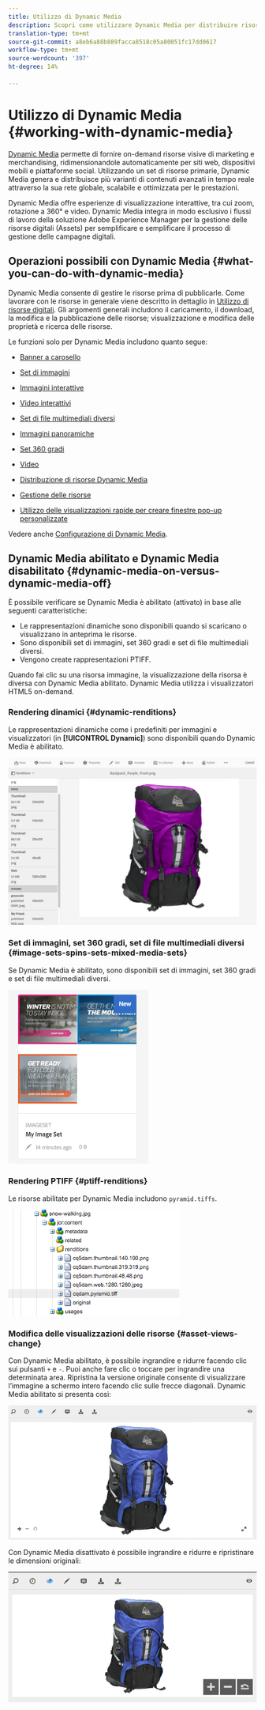 ```yaml
---
title: Utilizzo di Dynamic Media
description: Scopri come utilizzare Dynamic Media per distribuire risorse da utilizzare sui siti web, mobili e social.
translation-type: tm+mt
source-git-commit: a8eb6a88b889facca8518c05a80051fc17dd0617
workflow-type: tm+mt
source-wordcount: '397'
ht-degree: 14%

---
```



# Utilizzo di Dynamic Media {#working-with-dynamic-media}

[Dynamic Media](https://www.adobe.com/solutions/web-experience-management/dynamic-media.html) permette di fornire on-demand risorse visive di marketing e merchandising, ridimensionandole automaticamente per siti web, dispositivi mobili e piattaforme social. Utilizzando un set di risorse primarie, Dynamic Media genera e distribuisce più varianti di contenuti avanzati in tempo reale attraverso la sua rete globale, scalabile e ottimizzata per le prestazioni.

Dynamic Media offre esperienze di visualizzazione interattive, tra cui zoom, rotazione a 360° e video. Dynamic Media integra in modo esclusivo i flussi di lavoro della soluzione Adobe Experience Manager per la gestione delle risorse digitali (Assets) per semplificare e semplificare il processo di gestione delle campagne digitali.

<!-- >[!NOTE]
>
>A Community article is available on [Working with Adobe Experience Manager and Dynamic Media](https://helpx.adobe.com/experience-manager/using/aem_dynamic_media.html). -->

## Operazioni possibili con Dynamic Media {#what-you-can-do-with-dynamic-media}

Dynamic Media consente di gestire le risorse prima di pubblicarle. Come lavorare con le risorse in generale viene descritto in dettaglio in [Utilizzo di risorse digitali](/help/assets/manage-digital-assets.md). Gli argomenti generali includono il caricamento, il download, la modifica e la pubblicazione delle risorse; visualizzazione e modifica delle proprietà e ricerca delle risorse.

Le funzioni solo per Dynamic Media includono quanto segue:

* [Banner a carosello](carousel-banners.md)
* [Set di immagini](image-sets.md)
* [Immagini interattive](interactive-images.md)
* [Video interattivi](interactive-videos.md)
* [Set di file multimediali diversi](mixed-media-sets.md)
* [Immagini panoramiche](panoramic-images.md)

* [Set 360 gradi](spin-sets.md)
* [Video](video.md)
* [Distribuzione di risorse Dynamic Media](delivering-dynamic-media-assets.md)
* [Gestione delle risorse](managing-assets.md)
* [Utilizzo delle visualizzazioni rapide per creare finestre pop-up personalizzate](custom-pop-ups.md)

Vedere anche [Configurazione di Dynamic Media](administering-dynamic-media.md).

<!-- 

OBSOLETE UNTIL INTEGRATING SCENE7 TOPIC GETS A MAJOR UPDATE
>[!NOTE]
>
>To understand the differences between using Dynamic Media and integrating Dynamic Media Classic with AEM, see [Dynamic Media Classic integration versus Dynamic Media](/help/sites-cloud/administering/integrating-scene7.md#aem-scene-integration-versus-dynamic-media).

-->

## Dynamic Media abilitato e Dynamic Media disabilitato {#dynamic-media-on-versus-dynamic-media-off}

È possibile verificare se Dynamic Media è abilitato (attivato) in base alle seguenti caratteristiche:

* Le rappresentazioni dinamiche sono disponibili quando si scaricano o visualizzano in anteprima le risorse.
* Sono disponibili set di immagini, set 360 gradi e set di file multimediali diversi.
* Vengono create rappresentazioni PTIFF.

Quando fai clic su una risorsa immagine, la visualizzazione della risorsa è diversa con Dynamic Media abilitato. Dynamic Media utilizza i visualizzatori HTML5 on-demand.

### Rendering dinamici {#dynamic-renditions}

Le rappresentazioni dinamiche come i predefiniti per immagini e visualizzatori (in **[!UICONTROL Dynamic]**) sono disponibili quando Dynamic Media è abilitato.

![chlimage_1-358](assets/chlimage_1-358.png)

### Set di immagini, set 360 gradi, set di file multimediali diversi {#image-sets-spins-sets-mixed-media-sets}

Se Dynamic Media è abilitato, sono disponibili set di immagini, set 360 gradi e set di file multimediali diversi.

![chlimage_1-359](assets/chlimage_1-359.png)

### Rendering PTIFF {#ptiff-renditions}

Le risorse abilitate per Dynamic Media includono `pyramid.tiffs`.

![chlimage_1-360](assets/chlimage_1-360.png)

### Modifica delle visualizzazioni delle risorse {#asset-views-change}

Con Dynamic Media abilitato, è possibile ingrandire e ridurre facendo clic sui pulsanti `+` e `-`. Puoi anche fare clic o toccare per ingrandire una determinata area. Ripristina la versione originale consente di visualizzare l’immagine a schermo intero facendo clic sulle frecce diagonali. Dynamic Media abilitato si presenta così:

![chlimage_1-361](assets/chlimage_1-361.png)

Con Dynamic Media disattivato è possibile ingrandire e ridurre e ripristinare le dimensioni originali:

![chlimage_1-362](assets/chlimage_1-362.png)
